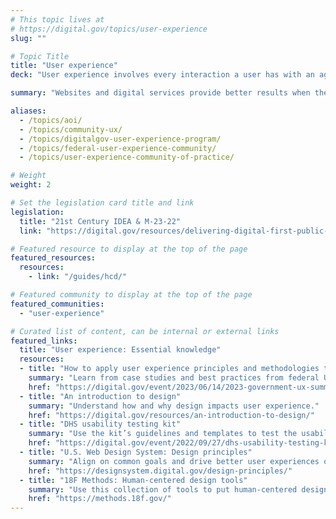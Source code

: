 ```yaml
---
# This topic lives at
# https://digital.gov/topics/user-experience
slug: ""

# Topic Title
title: "User experience"
deck: "User experience involves every interaction a user has with an agency."

summary: "Websites and digital services provide better results when they are designed and delivered with the user in mind. In the current digital landscape, it is critical to adopt a user-centered approach to understand and respond to the individual needs of users. By evaluating the user experience on federal websites and digital services, agencies can increase customer satisfaction, build public trust, and reduce burden on the public."

aliases:
  - /topics/aoi/
  - /topics/community-ux/
  - /topics/digitalgov-user-experience-program/
  - /topics/federal-user-experience-community/
  - /topics/user-experience-community-of-practice/

# Weight
weight: 2

# Set the legislation card title and link
legislation:
  title: "21st Century IDEA & M-23-22"
  link: "https://digital.gov/resources/delivering-digital-first-public-experience/"

# Featured resource to display at the top of the page
featured_resources:
  resources:
    - link: "/guides/hcd/"

# Featured community to display at the top of the page
featured_communities:
  - "user-experience"

# Curated list of content, can be internal or external links
featured_links:
  title: "User experience: Essential knowledge"
  resources:
  - title: "How to apply user experience principles and methodologies to deliver results"
    summary: "Learn from case studies and best practices from federal UX practitioners to drive innovation through inclusion."
    href: "https://digital.gov/event/2023/06/14/2023-government-ux-summit/"
  - title: "An introduction to design"
    summary: "Understand how and why design impacts user experience."
    href: "https://digital.gov/resources/an-introduction-to-design/"
  - title: "DHS usability testing kit"
    summary: "Use the kit’s guidelines and templates to test the usability of your services and solutions."
    href: "https://digital.gov/event/2022/09/27/dhs-usability-testing-kit-so-easy-anyone-can-do-it/"
  - title: "U.S. Web Design System: Design principles"
    summary: "Align on common goals and drive better user experiences on government websites."
    href: "https://designsystem.digital.gov/design-principles/"
  - title: "18F Methods: Human-centered design tools"
    summary: "Use this collection of tools to put human-centered design into practice. They are focused on digital services, but can also be adapted to non-technical projects."
    href: "https://methods.18f.gov/"
---
```

